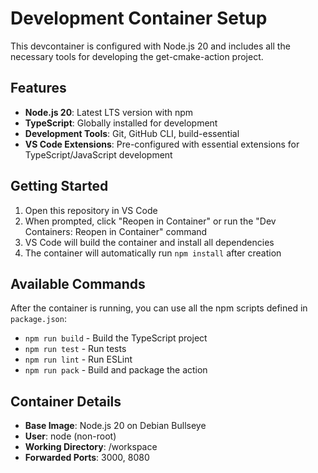 # Development Container Setup

This devcontainer is configured with Node.js 20 and includes all the necessary tools for developing the get-cmake-action project.

## Features

- **Node.js 20**: Latest LTS version with npm
- **TypeScript**: Globally installed for development
- **Development Tools**: Git, GitHub CLI, build-essential
- **VS Code Extensions**: Pre-configured with essential extensions for TypeScript/JavaScript development

## Getting Started

1. Open this repository in VS Code
2. When prompted, click "Reopen in Container" or run the "Dev Containers: Reopen in Container" command
3. VS Code will build the container and install all dependencies
4. The container will automatically run `npm install` after creation

## Available Commands

After the container is running, you can use all the npm scripts defined in `package.json`:

- `npm run build` - Build the TypeScript project
- `npm run test` - Run tests
- `npm run lint` - Run ESLint
- `npm run pack` - Build and package the action

## Container Details

- **Base Image**: Node.js 20 on Debian Bullseye
- **User**: node (non-root)
- **Working Directory**: /workspace
- **Forwarded Ports**: 3000, 8080

